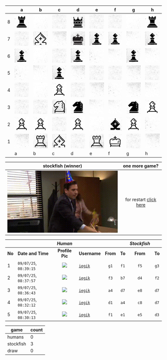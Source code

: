 |   | a | b | c | d | e | f | g | h |
|---|---|---|---|---|---|---|---|---|
| 8 | ![piece](./pieces/style-2/rook-b.jpg) | ![piece](./pieces/style-2/bg-1.jpg) | ![piece](./pieces/style-2/bg-4.jpg) | ![piece](./pieces/style-2/queen-b.jpg) | ![piece](./pieces/style-2/bg-4.jpg) | ![piece](./pieces/style-2/bg-4.jpg) | ![piece](./pieces/style-2/bg-1.jpg) | ![piece](./pieces/style-2/rook-b.jpg) |
| 7 | ![piece](./pieces/style-2/bg-4.jpg) | ![piece](./pieces/style-2/bishop-w.jpg) | ![piece](./pieces/style-2/bg-5.jpg) | ![piece](./pieces/style-2/king-b.jpg) | ![piece](./pieces/style-2/pawn-b.jpg) | ![piece](./pieces/style-2/pawn-b.jpg) | ![piece](./pieces/style-2/bg-3.jpg) | ![piece](./pieces/style-2/pawn-b.jpg) |
| 6 | ![piece](./pieces/style-2/pawn-b.jpg) | ![piece](./pieces/style-2/bg-1.jpg) | ![piece](./pieces/style-2/bg-4.jpg) | ![piece](./pieces/style-2/pawn-b.jpg) | ![piece](./pieces/style-2/bg-2.jpg) | ![piece](./pieces/style-2/bg-3.jpg) | ![piece](./pieces/style-2/pawn-b.jpg) | ![piece](./pieces/style-2/bg-3.jpg) |
| 5 | ![piece](./pieces/style-2/bg-2.jpg) | ![piece](./pieces/style-2/bg-3.jpg) | ![piece](./pieces/style-2/pawn-b.jpg) | ![piece](./pieces/style-2/bg-5.jpg) | ![piece](./pieces/style-2/bg-4.jpg) | ![piece](./pieces/style-2/bg-4.jpg) | ![piece](./pieces/style-2/bg-5.jpg) | ![piece](./pieces/style-2/bg-4.jpg) |
| 4 | ![piece](./pieces/style-2/bg-4.jpg) | ![piece](./pieces/style-2/bg-1.jpg) | ![piece](./pieces/style-2/pawn-w.jpg) | ![piece](./pieces/style-2/bg-4.jpg) | ![piece](./pieces/style-2/bg-5.jpg) | ![piece](./pieces/style-2/bg-2.jpg) | ![piece](./pieces/style-2/bg-5.jpg) | ![piece](./pieces/style-2/bg-3.jpg) |
| 3 | ![piece](./pieces/style-2/bg-4.jpg) | ![piece](./pieces/style-2/bg-4.jpg) | ![piece](./pieces/style-2/knight-w.jpg) | ![piece](./pieces/style-2/knight-b.jpg) | ![piece](./pieces/style-2/bg-3.jpg) | ![piece](./pieces/style-2/bg-3.jpg) | ![piece](./pieces/style-2/knight-b.jpg) | ![piece](./pieces/style-2/pawn-w.jpg) |
| 2 | ![piece](./pieces/style-2/pawn-w.jpg) | ![piece](./pieces/style-2/pawn-w.jpg) | ![piece](./pieces/style-2/bg-4.jpg) | ![piece](./pieces/style-2/pawn-w.jpg) | ![piece](./pieces/style-2/bg-1.jpg) | ![piece](./pieces/style-2/bishop-b.jpg) | ![piece](./pieces/style-2/pawn-w.jpg) | ![piece](./pieces/style-2/bg-2.jpg) |
| 1 | ![piece](./pieces/style-2/bg-5.jpg) | ![piece](./pieces/style-2/rook-w.jpg) | ![piece](./pieces/style-2/bishop-w.jpg) | ![piece](./pieces/style-2/bg-4.jpg) | ![piece](./pieces/style-2/rook-w.jpg) | ![piece](./pieces/style-2/king-w.jpg) | ![piece](./pieces/style-2/bg-4.jpg) | ![piece](./pieces/style-2/bg-5.jpg) |
|   | a | b | c | d | e | f | g | h |


|stockfish (winner)|one more game?|
|----------------------|:------------:|
|![Alt Text](./assets/winner.gif)|for restart [click here](https://github.com/tanishq-singh-2407/readme-chess/issues/new?title=chess_restart&body=Just+push+%27Submit+new+issue%27.+You+don%27t+need+to+do+anything+else.)|


|||_Human_||||_Stockfish_||
|-|-|:-:|-|:-:|:-:|:-:|:-:|
|**No**|**Date and Time**|**Profile Pic**|**Username**|**From**|**To**|**From**|**To**|
|1|`09/07/25`, `08:39:15`|<img src="https://github.com/iegik.png" height="50px" /> | [`iegik`](https://github.com/iegik)|`g1`|`f1`|`f5`|`g3`|
|2|`09/07/25`, `08:37:57`|<img src="https://github.com/iegik.png" height="50px" /> | [`iegik`](https://github.com/iegik)|`f3`|`b7`|`d4`|`f2`|
|3|`09/07/25`, `08:36:43`|<img src="https://github.com/iegik.png" height="50px" /> | [`iegik`](https://github.com/iegik)|`a4`|`d7`|`e8`|`d7`|
|4|`09/07/25`, `08:32:12`|<img src="https://github.com/iegik.png" height="50px" /> | [`iegik`](https://github.com/iegik)|`d1`|`a4`|`c8`|`d7`|
|5|`09/07/25`, `08:30:13`|<img src="https://github.com/iegik.png" height="50px" /> | [`iegik`](https://github.com/iegik)|`f1`|`e1`|`e5`|`d3`|


| game | count |
|------|-------|
| humans | 0 |
| stockfish | 3 |
| draw | 0 |


